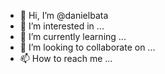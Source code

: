 - 👋 Hi, I’m @danielbata
- 👀 I’m interested in ...
- 🌱 I’m currently learning ...
- 💞️ I’m looking to collaborate on ...
- 📫 How to reach me ...

<!---
danielbata/danielbata is a ✨ special ✨ repository because its `README.md` (this file) appears on your GitHub profile.
You can click the Preview link to take a look at your changes.
--->
